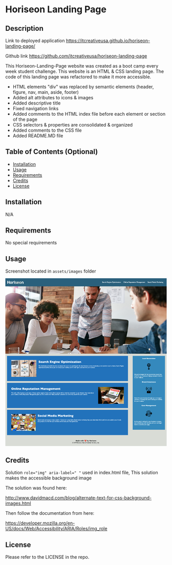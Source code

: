 # Horiseon Landing Page

## Description

Link to deployed application
https://itcreativeusa.github.io/horiseon-landing-page/

Github link 
https://github.com/itcreativeusa/horiseon-landing-page

This Horiseon-Landing-Page website was created as a boot camp every week student challenge. This website is an HTML & CSS landing page. The code of this landing page was refactored to make it more accessible. 
- HTML elements "div" was replaced by semantic elements (header, figure, nav, main, aside, footer)
- Added alt attributes to icons & images
- Added descriptive title 
- Fixed navigation links
- Added comments to the HTML index file before each element or section of the page
- CSS selectors & properties are consolidated & organized
- Added comments to the CSS file
- Added README.MD file

## Table of Contents (Optional)

- [Installation](#installation)
- [Usage](#usage)
- [Requirements](#requirements)
- [Credits](#credits)
- [License](#license)

## Installation

N/A

## Requirements

No special requirements

## Usage

Screenshot located in ``` assets/images ``` folder

![Homework-Challenge-1 screenshot](assets/images/screenshot-homework-challenge-1.png)


## Credits

Solution ``` role="img" aria-label=" " ``` used in index.html file,
This solution makes the accessible background image 

The solution was found here:

http://www.davidmacd.com/blog/alternate-text-for-css-background-images.html

Then follow the documentation from here:

https://developer.mozilla.org/en-US/docs/Web/Accessibility/ARIA/Roles/img_role


## License

Please refer to the LICENSE in the repo.



